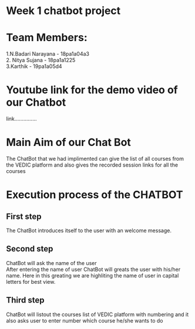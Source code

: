 # Week 1 chatbot project
  
# Team Members:
1.N.Badari Narayana - 18pa1a04a3  
2. Nitya Sujana - 18pa1a1225  
3.Karthik - 19pa1a05d4  
  
  
# Youtube link for the demo video of our Chatbot
link...............
  
  
# Main Aim of our Chat Bot
The ChatBot that we had implimented can give the list of all courses from the VEDIC platform and also gives the recorded session links for all the courses  

# Execution process of the CHATBOT
## First step  
The ChatBot introduces itself to the user with an welcome message.
## Second step  
ChatBot will ask the name of the user  
After entering the name of user ChatBot will greats the user with his/her name. Here in this greating we are highliting the name of user in capital letters for best view.
## Third step
ChatBot will listout the courses list of VEDIC platform with numbering and it also asks user to enter number which course he/she wants to do  
